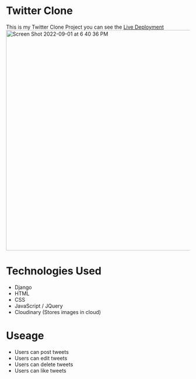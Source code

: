 # Twitter Clone
This is my Twitter Clone Project you can see the [Live Deployment](https://sajid-twitterclone.sajid-techis.repl.co/)
<img width="603" alt="Screen Shot 2022-09-01 at 6 40 36 PM" src="https://user-images.githubusercontent.com/19931825/188024865-f8b3bf2e-3a12-4e1e-a92a-2fe839c47c9c.png">


# Technologies Used
 - Django
 - HTML
 - CSS
 - JavaScript / JQuery
 - Cloudinary (Stores images in cloud)
 # Useage
  - Users can post tweets
  - Users can edit tweets
  - Users can delete tweets
  - Users can like tweets
